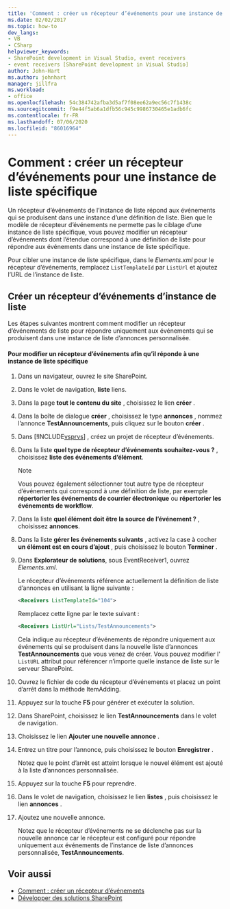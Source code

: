 ```yaml
---
title: 'Comment : créer un récepteur d’événements pour une instance de liste spécifique | Microsoft Docs'
ms.date: 02/02/2017
ms.topic: how-to
dev_langs:
- VB
- CSharp
helpviewer_keywords:
- SharePoint development in Visual Studio, event receivers
- event receivers [SharePoint development in Visual Studio]
author: John-Hart
ms.author: johnhart
manager: jillfra
ms.workload:
- office
ms.openlocfilehash: 54c384742afba3d5af7f08ee62a9ec56c7f1438c
ms.sourcegitcommit: f9e44f5ab6a1dfb56c945c9986730465e1adb6fc
ms.contentlocale: fr-FR
ms.lasthandoff: 07/06/2020
ms.locfileid: "86016964"
---
```

# <a name="how-to-create-an-event-receiver-for-a-specific-list-instance"></a>Comment : créer un récepteur d’événements pour une instance de liste spécifique
  Un récepteur d’événements de l’instance de liste répond aux événements qui se produisent dans une instance d’une définition de liste. Bien que le modèle de récepteur d’événements ne permette pas le ciblage d’une instance de liste spécifique, vous pouvez modifier un récepteur d’événements dont l’étendue correspond à une définition de liste pour répondre aux événements dans une instance de liste spécifique.

 Pour cibler une instance de liste spécifique, dans le *Elements.xml* pour le récepteur d’événements, remplacez `ListTemplateId` par `ListUrl` et ajoutez l’URL de l’instance de liste.

## <a name="create-a-list-instance-event-receiver"></a>Créer un récepteur d’événements d’instance de liste
 Les étapes suivantes montrent comment modifier un récepteur d’événements de liste pour répondre uniquement aux événements qui se produisent dans une instance de liste d’annonces personnalisée.

#### <a name="to-modify-an-event-receiver-to-respond-to-a-specific-list-instance"></a>Pour modifier un récepteur d’événements afin qu’il réponde à une instance de liste spécifique

1. Dans un navigateur, ouvrez le site SharePoint.

2. Dans le volet de navigation, **liste** liens.

3. Dans la page **tout le contenu du site** , choisissez le lien **créer** .

4. Dans la boîte de dialogue **créer** , choisissez le type **annonces** , nommez l’annonce **TestAnnouncements**, puis cliquez sur le bouton **créer** .

5. Dans [!INCLUDE[vsprvs](../sharepoint/includes/vsprvs-md.md)] , créez un projet de récepteur d’événements.

6. Dans la liste **quel type de récepteur d’événements souhaitez-vous ?** , choisissez **liste des événements d’élément**.

    > [!NOTE]
    > Vous pouvez également sélectionner tout autre type de récepteur d’événements qui correspond à une définition de liste, par exemple **répertorier les événements de courrier électronique** ou **répertorier les événements de workflow**.

7. Dans la liste **quel élément doit être la source de l’événement ?** , choisissez **annonces**.

8. Dans la liste **gérer les événements suivants** , activez la case à cocher **un élément est en cours d’ajout** , puis choisissez le bouton **Terminer** .

9. Dans **Explorateur de solutions**, sous EventReceiver1, ouvrez *Elements.xml*.

     Le récepteur d’événements référence actuellement la définition de liste d’annonces en utilisant la ligne suivante :

    ```xml
    <Receivers ListTemplateId="104">
    ```

     Remplacez cette ligne par le texte suivant :

    ```xml
    <Receivers ListUrl="Lists/TestAnnouncements">
    ```

     Cela indique au récepteur d’événements de répondre uniquement aux événements qui se produisent dans la nouvelle liste d’annonces **TestAnnouncements** que vous venez de créer. Vous pouvez modifier l' `ListURL` attribut pour référencer n’importe quelle instance de liste sur le serveur SharePoint.

10. Ouvrez le fichier de code du récepteur d’événements et placez un point d’arrêt dans la méthode ItemAdding.

11. Appuyez sur la touche **F5** pour générer et exécuter la solution.

12. Dans SharePoint, choisissez le lien **TestAnnouncements** dans le volet de navigation.

13. Choisissez le lien **Ajouter une nouvelle annonce** .

14. Entrez un titre pour l’annonce, puis choisissez le bouton **Enregistrer** .

     Notez que le point d’arrêt est atteint lorsque le nouvel élément est ajouté à la liste d’annonces personnalisée.

15. Appuyez sur la touche **F5** pour reprendre.

16. Dans le volet de navigation, choisissez le lien **listes** , puis choisissez le lien **annonces** .

17. Ajoutez une nouvelle annonce.

     Notez que le récepteur d’événements ne se déclenche pas sur la nouvelle annonce car le récepteur est configuré pour répondre uniquement aux événements de l’instance de liste d’annonces personnalisée, **TestAnnouncements**.

## <a name="see-also"></a>Voir aussi
- [Comment : créer un récepteur d’événements](../sharepoint/how-to-create-an-event-receiver.md)
- [Développer des solutions SharePoint](../sharepoint/developing-sharepoint-solutions.md)
